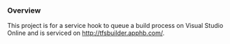 ### Overview ###
This project is for a service hook to queue a build process on Visual Studio Online and is serviced on <http://tfsbuilder.apphb.com/>.